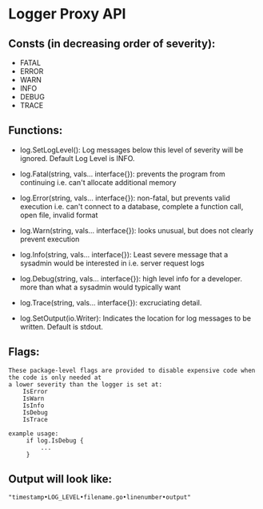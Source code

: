 Logger Proxy API
================

## Consts (in decreasing order of severity):
 * FATAL
 * ERROR
 * WARN
 * INFO
 * DEBUG
 * TRACE

## Functions:
 * log.SetLogLevel(<const from above>):
    Log messages below this level of severity will be ignored.
    Default Log Level is INFO.

 * log.Fatal(string, vals... interface{}):
    prevents the program from continuing
    i.e. can't allocate additional memory

 * log.Error(string, vals... interface{}):
    non-fatal, but prevents valid execution
    i.e. can't connect to a database, complete a function call, open file, invalid format

 * log.Warn(string, vals... interface{}):
    looks unusual, but does not clearly prevent execution

 * log.Info(string, vals... interface{}):
    Least severe message that a sysadmin would be interested in
    i.e. server request logs

 * log.Debug(string, vals... interface{}):
    high level info for a developer. more than what a sysadmin would typically want

 * log.Trace(string, vals... interface{}):
    excruciating detail.

 * log.SetOutput(io.Writer):
    Indicates the location for log messages to be written.
    Default is stdout.

## Flags:

    These package-level flags are provided to disable expensive code when the code is only needed at
	a lower severity than the logger is set at:
        IsError
        IsWarn
        IsInfo
        IsDebug
        IsTrace

	example usage:
         if log.IsDebug {
             ...
         }

## Output will look like:
	"timestamp•LOG_LEVEL•filename.go•linenumber•output"
